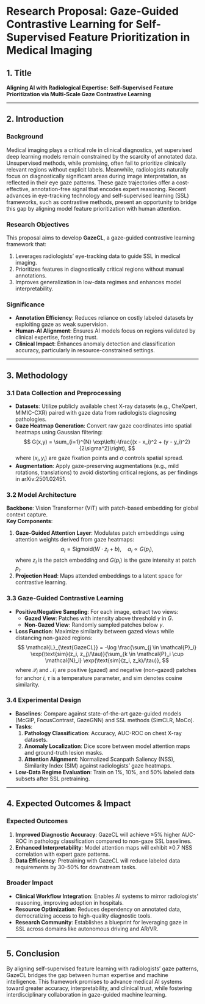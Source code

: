 # Research Proposal: Gaze-Guided Contrastive Learning for Self-Supervised Feature Prioritization in Medical Imaging  

## 1. Title  
**Aligning AI with Radiological Expertise: Self-Supervised Feature Prioritization via Multi-Scale Gaze Contrastive Learning**  

---

## 2. Introduction  
### Background  
Medical imaging plays a critical role in clinical diagnostics, yet supervised deep learning models remain constrained by the scarcity of annotated data. Unsupervised methods, while promising, often fail to prioritize clinically relevant regions without explicit labels. Meanwhile, radiologists naturally focus on diagnostically significant areas during image interpretation, as reflected in their eye gaze patterns. These gaze trajectories offer a cost-effective, annotation-free signal that encodes expert reasoning. Recent advances in eye-tracking technology and self-supervised learning (SSL) frameworks, such as contrastive methods, present an opportunity to bridge this gap by aligning model feature prioritization with human attention.  

### Research Objectives  
This proposal aims to develop **GazeCL**, a gaze-guided contrastive learning framework that:  
1. Leverages radiologists’ eye-tracking data to guide SSL in medical imaging.  
2. Prioritizes features in diagnostically critical regions without manual annotations.  
3. Improves generalization in low-data regimes and enhances model interpretability.  

### Significance  
- **Annotation Efficiency**: Reduces reliance on costly labeled datasets by exploiting gaze as weak supervision.  
- **Human-AI Alignment**: Ensures AI models focus on regions validated by clinical expertise, fostering trust.  
- **Clinical Impact**: Enhances anomaly detection and classification accuracy, particularly in resource-constrained settings.  

---

## 3. Methodology  
### 3.1 Data Collection and Preprocessing  
- **Datasets**: Utilize publicly available chest X-ray datasets (e.g., CheXpert, MIMIC-CXR) paired with gaze data from radiologists diagnosing pathologies.  
- **Gaze Heatmap Generation**: Convert raw gaze coordinates into spatial heatmaps using Gaussian filtering:  
  $$
  G(x,y) = \sum_{i=1}^{N} \exp\left(-\frac{(x - x_i)^2 + (y - y_i)^2}{2\sigma^2}\right),
  $$
  where $(x_i, y_i)$ are gaze fixation points and $\sigma$ controls spatial spread.  
- **Augmentation**: Apply gaze-preserving augmentations (e.g., mild rotations, translations) to avoid distorting critical regions, as per findings in arXiv:2501.02451.  

### 3.2 Model Architecture  
**Backbone**: Vision Transformer (ViT) with patch-based embedding for global context capture.  
**Key Components**:  
1. **Gaze-Guided Attention Layer**: Modulates patch embeddings using attention weights derived from gaze heatmaps:  
   $$
   \alpha_i = \text{Sigmoid}(W \cdot z_i + b), \quad \alpha_i \propto G(p_i),
   $$
   where $z_i$ is the patch embedding and $G(p_i)$ is the gaze intensity at patch $p_i$.  
2. **Projection Head**: Maps attended embeddings to a latent space for contrastive learning.  

### 3.3 Gaze-Guided Contrastive Learning  
- **Positive/Negative Sampling**: For each image, extract two views:  
  - **Gazed View**: Patches with intensity above threshold $\gamma$ in $G$.  
  - **Non-Gazed View**: Randomly sampled patches below $\gamma$.  
- **Loss Function**: Maximize similarity between gazed views while distancing non-gazed regions:  
  $$
  \mathcal{L}_{\text{GazeCL}} = -\log \frac{\sum_{j \in \mathcal{P}_i} \exp(\text{sim}(z_i, z_j)/\tau)}{\sum_{k \in \mathcal{P}_i \cup \mathcal{N}_i} \exp(\text{sim}(z_i, z_k)/\tau)},
  $$
  where $\mathcal{P}_i$ and $\mathcal{N}_i$ are positive (gazed) and negative (non-gazed) patches for anchor $i$, $\tau$ is a temperature parameter, and $\text{sim}$ denotes cosine similarity.  

### 3.4 Experimental Design  
- **Baselines**: Compare against state-of-the-art gaze-guided models (McGIP, FocusContrast, GazeGNN) and SSL methods (SimCLR, MoCo).  
- **Tasks**:  
  1. **Pathology Classification**: Accuracy, AUC-ROC on chest X-ray datasets.  
  2. **Anomaly Localization**: Dice score between model attention maps and ground-truth lesion masks.  
  3. **Attention Alignment**: Normalized Scanpath Saliency (NSS), Similarity Index (SIM) against radiologists’ gaze heatmaps.  
- **Low-Data Regime Evaluation**: Train on 1%, 10%, and 50% labeled data subsets after SSL pretraining.  

---

## 4. Expected Outcomes & Impact  
### Expected Outcomes  
1. **Improved Diagnostic Accuracy**: GazeCL will achieve ≥5% higher AUC-ROC in pathology classification compared to non-gaze SSL baselines.  
2. **Enhanced Interpretability**: Model attention maps will exhibit ≥0.7 NSS correlation with expert gaze patterns.  
3. **Data Efficiency**: Pretraining with GazeCL will reduce labeled data requirements by 30–50% for downstream tasks.  

### Broader Impact  
- **Clinical Workflow Integration**: Enables AI systems to mirror radiologists’ reasoning, improving adoption in hospitals.  
- **Resource Optimization**: Reduces dependency on annotated data, democratizing access to high-quality diagnostic tools.  
- **Research Community**: Establishes a blueprint for leveraging gaze in SSL across domains like autonomous driving and AR/VR.  

---

## 5. Conclusion  
By aligning self-supervised feature learning with radiologists’ gaze patterns, GazeCL bridges the gap between human expertise and machine intelligence. This framework promises to advance medical AI systems toward greater accuracy, interpretability, and clinical trust, while fostering interdisciplinary collaboration in gaze-guided machine learning.